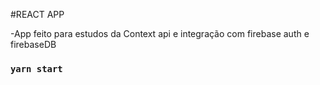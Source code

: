 #REACT APP

-App feito para estudos da Context api e integração com firebase auth e firebaseDB

### `yarn start`


